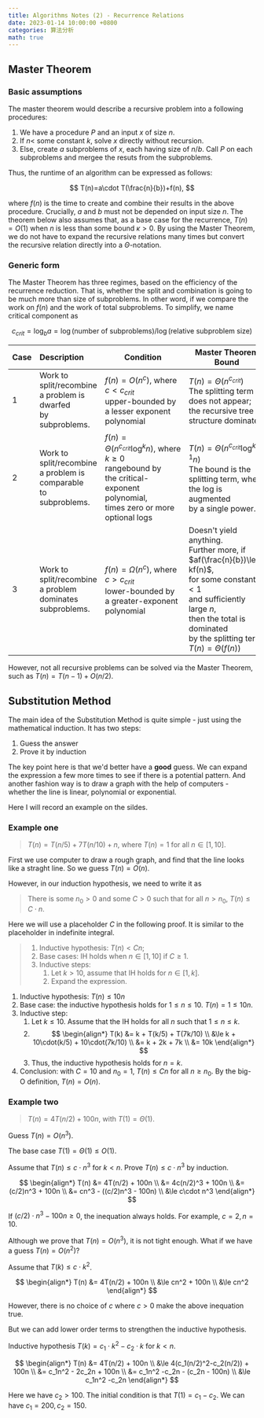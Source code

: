 ```yaml
---
title: Algorithms Notes (2) - Recurrence Relations
date: 2023-01-14 10:00:00 +0800
categories: 算法分析
math: true
---
```

## Master Theorem

### Basic assumptions

The master theorem would describe a recursive problem into a following procedures:

1. We have a procedure $P$ and an input $x$ of size $n$.
2. If $n <$ some constant $k$, solve $x$ directly without recursion.
3. Else, create $a$ subproblems of $x$, each having size of $n/b$. Call $P$ on each subproblems and mergee the resuts from the subproblems.

Thus, the runtime of an algorithm can be expressed as follows:

$$
T(n)=a\cdot T(\frac{n}{b})+f(n),
$$

where $f(n)$ is the time to create and combine their results in the above procedure. Crucially, $a$ and $b$ must not be depended on input size $n$. The theorem below also assumes that, as a base case for the recurrence, $T(n)=O(1)$ when $n$ is less than some bound $\kappa>0$. By using the Master Theorem, we do not have to expand the recursive relations many times but convert the recursive relation directly into a $\Theta$-notation.

### Generic form

The Master Theorem has three regimes, based on the efficiency of the recurrence reduction. That is, whether the split and combination is going to be much more than size of subproblems. In other word, if we compare the work on $f(n)$ and the work of total subproblems. To simplify, we name critical component as

$$
c_{crit}=\log_ba=\log(\text{number of subproblems})/\log(\text{relative subproblem size})
$$

| Case | Description                                                                | Condition                                                                                                                                                | Master Theorem Bound                                                                                                                                                                                                                         |
| :--- | :------------------------------------------------------------------------- | -------------------------------------------------------------------------------------------------------------------------------------------------------- | -------------------------------------------------------------------------------------------------------------------------------------------------------------------------------------------------------------------------------------------- |
| 1    | Work to split/recombine<br />a problem is dwarfed <br />by subproblems.   | $f(n)=O(n^c)$, where $c<c_{crit}$<br />upper-bounded by <br />a lesser exponent polynomial                                                           | $T(n)=\Theta(n^{c_{crit}})$<br />The splitting term <br />does not appear; <br />the recursive tree <br />structure dominates.                                                                                                            |
| 2    | Work to split/recombine<br />a problem is comparable <br />to subproblems. | $f(n)=\Theta(n^{c_{crit}}\log^kn)$, where $k\ge0$<br />rangebound by <br />the critical-exponent polynomial, <br />times zero or more optional logs | $T(n)=\Theta(n^{c_{crit}}\log^{k+1}n)$<br />The bound is the <br />splitting term, where <br />the log is augmented <br />by a single power.                                                                                               |
| 3    | Work to split/recombine<br /> a problem dominates <br />subproblems.       | $f(n)=\Omega(n^c)$, where $c>c_{crit}$<br />lower-bounded by <br />a greater-exponent polynomial                                                     | Doesn't yield anything.<br />Further more, if<br />$af(\frac{n}{b})\le kf(n)$,<br />for some constant $k<1$<br />and sufficiently large $n$,<br />then the total is dominated<br /> by the splitting term.<br />$T(n)=\Theta(f(n))$ |

However, not all recursive problems can be solved via the Master Theorem, such as $T(n)=T(n-1)+O(n/2)$.

## Substitution Method

The main idea of the Substitution Method is quite simple - just using the mathematical induction. It has two steps:

1. Guess the answer
2. Prove it by induction

The key point here is that we'd better have a **good** guess. We can expand the expression a few more times to see if there is a potential pattern. And another fashion way is to draw a graph with the help of computers - whether the line is linear, polynomial or exponential.

Here I will record an example on the sildes.

### Example one

> $T(n)=T(n/5)+7T(n/10)+n$, where $T(n)=1$ for all $n\in[1,10]$.

First we use computer to draw a rough graph, and find that the line looks like a straght line. So we guess $T(n)=O(n)$.

However, in our induction hypothesis, we need to write it as

> There is some $n_0>0$ and some $C>0$ such that for all $n>n_0$, $T(n)\le C\cdot n$.

Here we will use a placeholder $C$ in the following proof. It is similar to the placeholder in indefinite integral.

> 1. Inductive hypothesis: $T(n)<Cn$;
> 2. Base cases: IH holds when $n\in[1,10]$ if $C\ge1$.
> 3. Inductive steps:
>    1. Let $k>10$, assume that IH holds for $n\in[1,k]$.
>    2. Expand the expression.

1. Inductive hypothesis: $T(n)\le 10n$
2. Base case: the inductive hypothesis holds for $1\le n\le 10$. $T(n)=1\le 10n$.
3. Inductive step:
   1. Let $k\le 10$. Assume that the IH holds for all $n$ such that $1\le n\le k$.
   2. $$
      \begin{align*}
      T(k)
      &= k + T(k/5) + T(7k/10) \\
      &\le k + 10\cdot(k/5) + 10\cdot(7k/10) \\
      &= k + 2k + 7k \\
      &= 10k
      \end{align*}
      $$
   3. Thus, the inductive hypothesis holds for $n=k$.
4. Conclusion: with $C=10$ and $n_0=1$, $T(n)\le Cn$ for all $n\ge n_0$. By the big-O definition, $T(n)=O(n)$.

### Example two

> $T(n)=4T(n/2)+100n$, with $T(1)=\Theta(1)$.

Guess $T(n)=O(n^3)$.

The base case $T(1)=\Theta(1)\le O(1)$.

Assume that $T(n)\le c\cdot n^3$ for $k<n$. Prove $T(n)\le c\cdot n^3$ by induction.

$$
\begin{align*}
T(n)
&= 4T(n/2) + 100n \\
&= 4c(n/2)^3 + 100n \\
&= (c/2)n^3 + 100n \\
&= cn^3 - ((c/2)n^3 - 100n) \\
&\le c\cdot n^3
\end{align*}
$$

If $(c/2)\cdot n^3 - 100n \ge 0$, the inequation always holds. For example, $c=2, n=10$.

Although we prove that $T(n)=O(n^3)$, it is not tight enough. What if we have a guess $T(n)=O(n^2)$?

Assume that $T(k)\le c\cdot k^2$.

$$
\begin{align*}
T(n)
&= 4T(n/2) + 100n \\
&\le cn^2 + 100n \\
&\le cn^2
\end{align*}
$$

However, there is no choice of $c$ where $c>0$ make the above inequation true.

But we can add lower order terms to strengthen the inductive hypothesis.

Inductive hypothesis $T(k)=c_1 \cdot k^2 - c_2 \cdot k$ for $k<n$.

$$
\begin{align*}
T(n)
&= 4T(n/2) + 100n \\
&\le 4(c_1(n/2)^2-c_2(n/2)) + 100n \\
&= c_1n^2 - 2c_2n + 100n \\
&= c_1n^2 -c_2n - (c_2n - 100n) \\
&\le c_1n^2 -c_2n
\end{align*}
$$

Here we have $c_2 > 100$. The initial condition is that $T(1)=c_1-c_2$. We can have $c_1=200, c_2=150$.
